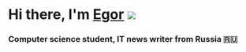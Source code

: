 # Hi there, I'm [Egor](https://aspirin493.ml) ![](https://github.com/blackcater/blackcater/raw/main/images/Hi.gif) 
### Computer science student, IT news writer from Russia 🇷🇺
